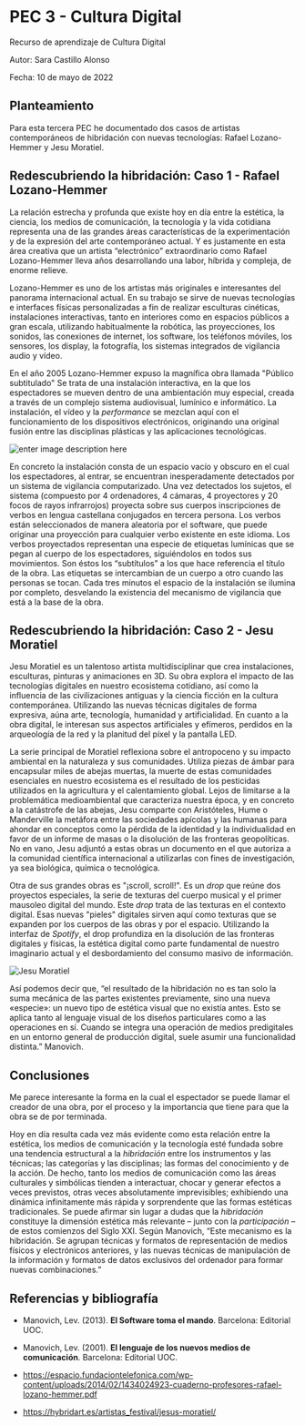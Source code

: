 # PEC 3 - Cultura Digital

Recurso de aprendizaje de Cultura Digital

Autor: Sara Castillo Alonso

Fecha: 10 de mayo de 2022



## Planteamiento

Para esta tercera PEC he documentado dos casos de artistas contemporáneos de hibridación con nuevas tecnologías: Rafael Lozano-Hemmer y Jesu Moratiel.

## Redescubriendo la hibridación: Caso 1 - Rafael Lozano-Hemmer

La relación estrecha y profunda que existe hoy en día entre la estética, la ciencia, los medios de comunicación, la tecnología y la vida cotidiana representa una de las grandes áreas características de la experimentación y de la expresión del arte contemporáneo actual. Y es justamente en esta área creativa que un artista “electrónico” extraordinario como Rafael Lozano-Hemmer lleva años desarrollando una labor, híbrida y compleja, de enorme relieve.

Lozano-Hemmer es uno de los artistas más originales e interesantes del panorama internacional actual. En su trabajo se sirve de nuevas tecnologías e interfaces físicas personalizadas a fin de realizar esculturas cinéticas, instalaciones interactivas, tanto en interiores como en espacios públicos a gran escala, utilizando habitualmente la robótica, las proyecciones, los sonidos, las conexiones de internet, los software, los teléfonos móviles, los sensores, los display, la fotografía, los sistemas integrados de vigilancia audio y vídeo.

En el año 2005 Lozano-Hemmer expuso la magnífica obra llamada  "Público subtitulado" Se trata de una instalación interactiva, en la que los espectadores se mueven dentro de una ambientación muy especial, creada a través de un complejo sistema audiovisual, lumínico e informático. La instalación, el vídeo y la *performance* se mezclan aquí con el funcionamiento de los dispositivos electrónicos, originando una original fusión entre las disciplinas plásticas y las aplicaciones tecnológicas.

![enter image description here](https://www.replica21.com/archivo/artistas/l/r_lozanoh/subtitulado.jpg)

En concreto la instalación consta de un espacio vacío y obscuro en el cual los espectadores, al entrar, se encuentran inesperadamente detectados por un sistema de vigilancia computarizado. Una vez detectados los sujetos, el sistema (compuesto por 4 ordenadores, 4 cámaras, 4 proyectores y 20 focos de rayos infrarrojos) proyecta sobre sus cuerpos inscripciones de verbos en lengua castellana conjugados en tercera persona. Los verbos están seleccionados de manera aleatoria por el software, que puede originar una proyección para cualquier verbo existente en este idioma. Los verbos proyectados representan una especie de etiquetas lumínicas que se pegan al cuerpo de los espectadores, siguiéndolos en todos sus movimientos. Son éstos los “subtítulos” a los que hace referencia el título de la obra. Las etiquetas se intercambian de un cuerpo a otro cuando las personas se tocan. Cada tres minutos el espacio de la instalación se ilumina por completo, desvelando la existencia del mecanismo de vigilancia que está a la base de la obra.


## Redescubriendo la hibridación: Caso 2 - Jesu Moratiel

Jesu Moratiel es un talentoso artista multidisciplinar que crea instalaciones, esculturas, pinturas y animaciones en 3D. Su obra explora el impacto de las tecnologías digitales en nuestro ecosistema cotidiano, así como la influencia de las civilizaciones antiguas y la ciencia ficción en la cultura contemporánea. Utilizando las nuevas técnicas digitales de forma expresiva, aúna arte, tecnología, humanidad y artificialidad. En cuanto a la obra digital, le interesan sus aspectos artificiales y efímeros, perdidos en la arqueología de la red y la planitud del píxel y la pantalla LED.

La serie principal de Moratiel reflexiona sobre el antropoceno y su impacto ambiental en la naturaleza y sus comunidades. Utiliza piezas de ámbar para encapsular miles de abejas muertas, la muerte de estas comunidades esenciales en nuestro ecosistema es el resultado de los pesticidas utilizados en la agricultura y el calentamiento global. Lejos de limitarse a la problemática medioambiental que caracteriza nuestra época, y en concreto a la catástrofe de las abejas, Jesu comparte con Aristóteles, Hume o Manderville la metáfora entre las sociedades apícolas y las humanas para ahondar en conceptos como la pérdida de la identidad y la individualidad en favor de un informe de masas o la disolución de las fronteras geopolíticas. No en vano, Jesu adjuntó a estas obras un documento en el que autoriza a la comunidad científica internacional a utilizarlas con fines de investigación, ya sea biológica, química o tecnológica.

Otra de sus grandes obras es "¡scroll, scroll!". Es un *drop* que reúne dos proyectos especiales, la serie de texturas del cuerpo musical y el primer mausoleo digital del mundo. Este *drop* trata de las texturas en el contexto digital. Esas nuevas "pieles" digitales sirven aquí como texturas que se expanden por los cuerpos de las obras y por el espacio. Utilizando la interfaz de *Spotify*, el drop profundiza en la disolución de las fronteras digitales y físicas, la estética digital como parte fundamental de nuestro imaginario actual y el desbordamiento del consumo masivo de información.

![Jesu Moratiel](https://hybridart.es/wp-content/uploads/2021/02/MAP4-LD.jpg)

Así podemos decir que, “el resultado de la hibridación no es tan solo la suma mecánica de las partes existentes previamente, sino una nueva «especie»: un nuevo tipo de estética visual que no existía antes. Esto se aplica tanto al lenguaje visual de los diseños particulares como a las operaciones en sí. Cuando se integra una operación de medios predigitales en un entorno general de producción digital, suele asumir una funcionalidad distinta.” Manovich.

## Conclusiones


Me parece interesante la forma en la cual el espectador se puede llamar el creador de una obra, por el proceso y la importancia que tiene para que la obra se de por terminada.

Hoy en día resulta cada vez más evidente como esta relación entre la estética, los medios de comunicación y la tecnología esté fundada sobre una tendencia estructural a la _hibridación_ entre los instrumentos y las técnicas; las categorías y las disciplinas; las formas del conocimiento y de la acción. De hecho, tanto los medios de comunicación como las áreas culturales y simbólicas tienden a interactuar, chocar y generar efectos a veces previstos, otras veces absolutamente imprevisibles; exhibiendo una dinámica infinitamente más rápida y sorprendente que las formas estéticas tradicionales. Se puede afirmar sin lugar a dudas que la _hibridación_ constituye la dimensión estética más relevante – junto con la _participación_ – de estos comienzos del Siglo XXI. Según Manovich, “Este mecanismo es la hibridación. Se agrupan técnicas y formatos de representación de medios físicos y electrónicos anteriores, y las nuevas técnicas de manipulación de la información y formatos de datos exclusivos del ordenador para formar nuevas combinaciones.”


## Referencias y bibliografía

 - Manovich, Lev. (2013).  **El Software toma el mando**. Barcelona: Editorial UOC.
    
-   Manovich, Lev. (2001).  **El lenguaje de los nuevos medios de comunicación**. Barcelona: Editorial UOC.

-   https://espacio.fundaciontelefonica.com/wp-content/uploads/2014/02/1434024923-cuaderno-profesores-rafael-lozano-hemmer.pdf
-   https://hybridart.es/artistas_festival/jesus-moratiel/
